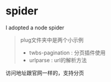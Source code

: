 # spider
I adopted a node spider

>plug文件夹中是两个小示例
>- twbs-pagination : 分页插件使用
>- urlparse : url的解析方法

访问地址跟官网一样的，支持分页
